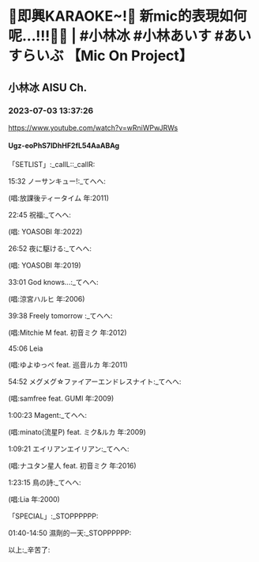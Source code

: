 # 🔴即興KARAOKE~!💙 新mic的表現如何呢...!!!🎉🌟 | #小林冰 #小林あいす #あいすらいぶ  【Mic On Project】

## 小林冰 AISU Ch. 

### 2023-07-03 13:37:26

https://www.youtube.com/watch?v=wRniWPwJRWs

#### Ugz-eoPhS7IDhHF2fL54AaABAg

「SETLIST」:_callL::_callR:

15:32 ノーサンキュー!:_てへへ:

(唱:放課後ティータイム 年:2011)

22:45 祝福:_てへへ:

(唱: YOASOBI 年:2022)

26:52 夜に駆ける:_てへへ:

(唱: YOASOBI 年:2019)

33:01 God knows...:_てへへ:

(唱:涼宮ハルヒ 年:2006)

39:38 Freely tomorrow :_てへへ:

(唱:Mitchie M feat. 初音ミク 年:2012)

45:06 Leia

(唱:ゆよゆっぺ feat. 巡音ルカ 年:2011)

54:52 メグメグ☆ファイアーエンドレスナイト:_てへへ:

(唱:samfree feat. GUMI 年:2009)

1:00:23 Magent:_てへへ:

(唱:minato(流星P) feat. ミク&ルカ 年:2009)

1:09:21 エイリアンエイリアン:_てへへ:

(唱:ナユタン星人 feat. 初音ミク 年:2016)

1:23:15 鳥の詩:_てへへ:

(唱:Lia 年:2000)

「SPECIAL」:_STOPPPPPP:

01:40-14:50 濕劑的一天:_STOPPPPPP:

以上:_辛苦了:

